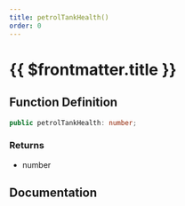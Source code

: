 ```yaml
---
title: petrolTankHealth()
order: 0
---
```


# {{ $frontmatter.title }}

## Function Definition

```ts
public petrolTankHealth: number;
```

### Returns

* number

## Documentation

<!--@include: ./parts/petrolTankHealth.md-->
